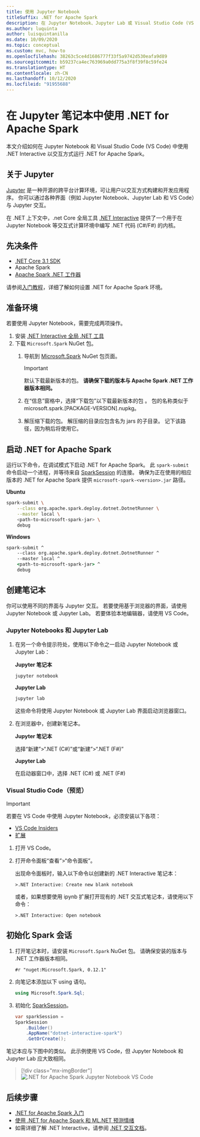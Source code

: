 ```yaml
---
title: 使用 Jupyter Notebook
titleSuffix: .NET for Apache Spark
description: 在 Jupyter Notebook、Jupyter Lab 或 Visual Studio Code (VS Code) 等交互式环境中使用 .NET for Apache Spark
ms.author: luquinta
author: luisquintanilla
ms.date: 10/09/2020
ms.topic: conceptual
ms.custom: mvc, how-to
ms.openlocfilehash: 38263c5ce4d1686777f33f5a9742d530eafa9d89
ms.sourcegitcommit: b59237ca4ec763969a0dd775a3f8f39f8c59fe24
ms.translationtype: HT
ms.contentlocale: zh-CN
ms.lasthandoff: 10/12/2020
ms.locfileid: "91955688"
---
```

# <a name="use-net-for-apache-spark-in-jupyter-notebooks"></a>在 Jupyter 笔记本中使用 .NET for Apache Spark

本文介绍如何在 Jupyter Notebook 和 Visual Studio Code (VS Code) 中使用 .NET Interactive 以交互方式运行 .NET for Apache Spark。

## <a name="about-jupyter"></a>关于 Jupyter

[Jupyter](https://jupyter.org/) 是一种开源的跨平台计算环境，可让用户以交互方式构建和开发应用程序。 你可以通过各种界面（例如 Jupyter Notebook、Jupyter Lab 和 VS Code）与 Jupyter 交互。

在 .NET 上下文中，.net Core 全局工具 [.NET Interactive](https://github.com/dotnet/interactive) 提供了一个用于在 Jupyter Notebook 等交互式计算环境中编写 .NET 代码 (C#/F#) 的内核。

## <a name="prerequisites"></a>先决条件

- [.NET Core 3.1 SDK](https://docs.microsoft.com/dotnet/core/install/)
- Apache Spark[](https://spark.apache.org/downloads.html)
- [Apache Spark .NET 工作器](https://github.com/dotnet/spark/releases)

请参阅[入门教程](../tutorials/get-started.md)，详细了解如何设置 .NET for Apache Spark 环境。

## <a name="prepare-environment"></a>准备环境

若要使用 Jupyter Notebook，需要完成两项操作。

1. 安装 [.NET Interactive 全局 .NET 工具](https://github.com/dotnet/interactive/blob/main/docs/NotebooksLocalExperience.md)
1. 下载 `Microsoft.Spark` NuGet 包。
    1. 导航到 [Microsoft.Spark](https://www.nuget.org/packages/Microsoft.Spark/) NuGet 包页面。

        > [!IMPORTANT]
        > 默认下载最新版本的包。 **请确保下载的版本与 Apache Spark .NET 工作器版本相同。**

    1. 在“信息”窗格中，选择“下载包”以下载最新版本的包 。 包的名称类似于 microsoft.spark.[PACKAGE-VERSION].nupkg。
    1. 解压缩下载的包。 解压缩的目录应包含名为 jars 的子目录。 记下该路径，因为稍后将使用它。

## <a name="start-net-for-apache-spark"></a>启动 .NET for Apache Spark

运行以下命令，在调试模式下启动 .NET for Apache Spark。 此 `spark-submit` 命令启动一个进程，并等待来自 [SparkSession](xref:Microsoft.Spark.Sql.SparkSession) 的连接。 确保为正在使用的相应版本的 .NET for Apache Spark 提供 `microsoft-spark-<version>.jar` 路径。

**Ubuntu**

```bash
spark-submit \
    --class org.apache.spark.deploy.dotnet.DotnetRunner \
    --master local \
    <path-to-microsoft-spark-jar> \
    debug
```

**Windows**

```cmd
spark-submit ^
    --class org.apache.spark.deploy.dotnet.DotnetRunner ^
    --master local ^
    <path-to-microsoft-spark-jar> ^
    debug
```

## <a name="create-a-notebook"></a>创建笔记本

你可以使用不同的界面与 Jupyter 交互。 若要使用基于浏览器的界面，请使用 Jupyter Notebook 或 Jupyter Lab。 若要体验本地编辑器，请使用 VS Code。

### <a name="jupyter-notebooks--jupyter-lab"></a>Jupyter Notebooks 和 Jupyter Lab

1. 在另一个命令提示符处，使用以下命令之一启动 Jupyter Notebook 或 Jupyter Lab：

    **Jupyter 笔记本**

    ```bash
    jupyter notebook
    ```

    **Jupyter Lab**

    ```bash
    jupyter lab
    ```

    这些命令将使用 Jupyter Notebook 或 Jupyter Lab 界面启动浏览器窗口。

1. 在浏览器中，创建新笔记本。

    **Jupyter 笔记本**

    选择“新建”>“.NET (C#)”或“新建”>“.NET (F#)” 

    **Jupyter Lab**

    在启动器窗口中，选择 .NET (C#) 或 .NET (F#) 

### <a name="visual-studio-code-preview"></a>Visual Studio Code（预览）

> [!IMPORTANT]
> 若要在 VS Code 中使用 Jupyter Notebook，必须安装以下各项：
>
>- [VS Code Insiders](https://code.visualstudio.com/insiders/)
>- [ 扩展](https://marketplace.visualstudio.com/items?itemName=ms-dotnettools.dotnet-interactive-vscode)

1. 打开 VS Code。
1. 打开命令面板“查看”>“命令面板”。

    出现命令面板时，输入以下命令以创建新的 .NET Interactive 笔记本：

    ```text
    >.NET Interactive: Create new blank notebook
    ```

    或者，如果想要使用 ipynb 扩展打开现有的 .NET 交互式笔记本，请使用以下命令：

    ```text
    >.NET Interactive: Open notebook
    ```

## <a name="initialize-a-spark-session"></a>初始化 Spark 会话

1. 打开笔记本时，请安装 `Microsoft.Spark` NuGet 包。 请确保安装的版本与 .NET 工作器版本相同。

    ```text
    #r "nuget:Microsoft.Spark, 0.12.1"
    ```

1. 向笔记本添加以下 using 语句。

    ```csharp
    using Microsoft.Spark.Sql;
    ```

1. 初始化 [SparkSession](xref:Microsoft.Spark.Sql.SparkSession)。

    ```csharp
    var sparkSession =
    SparkSession
        .Builder()
        .AppName("dotnet-interactive-spark")
        .GetOrCreate();
    ```

笔记本应与下图中的类似。 此示例使用 VS Code，但 Jupyter Notebook 和 Jupyter Lab 应大致相同。

> [!div class="mx-imgBorder"]
![.NET for Apache Spark Jupyter Notebook VS Code](media/dotnet-spark-jupyter-notebooks/jupyter-notebooks-dotnet-spark-vscode.png)

## <a name="next-steps"></a>后续步骤

- [.NET for Apache Spark 入门](../tutorials/get-started.md)
- [使用 .NET for Apache Spark 和 ML.NET 预测情绪](../tutorials/ml-sentiment-analysis.md)
- 如需详细了解 .NET Interactive，请参阅 [.NET 交互文档](https://github.com/dotnet/interactive/blob/main/docs/README.md)。
